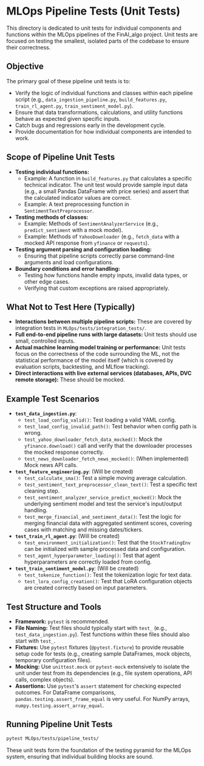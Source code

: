 # MLOps Pipeline Tests (Unit Tests)

This directory is dedicated to unit tests for individual components and functions within the MLOps pipelines of the FinAI_algo project. Unit tests are focused on testing the smallest, isolated parts of the codebase to ensure their correctness.

## Objective

The primary goal of these pipeline unit tests is to:

*   Verify the logic of individual functions and classes within each pipeline script (e.g., `data_ingestion_pipeline.py`, `build_features.py`, `train_rl_agent.py`, `train_sentiment_model.py`).
*   Ensure that data transformations, calculations, and utility functions behave as expected given specific inputs.
*   Catch bugs and regressions early in the development cycle.
*   Provide documentation for how individual components are intended to work.

## Scope of Pipeline Unit Tests

*   **Testing individual functions:**
    *   Example: A function in `build_features.py` that calculates a specific technical indicator. The unit test would provide sample input data (e.g., a small Pandas DataFrame with price series) and assert that the calculated indicator values are correct.
    *   Example: A text preprocessing function in `SentimentTextPreprocessor`.
*   **Testing methods of classes:**
    *   Example: Methods of `SentimentAnalyzerService` (e.g., `predict_sentiment` with a mock model).
    *   Example: Methods of `YahooDownloader` (e.g., `fetch_data` with a mocked API response from `yfinance` or `requests`).
*   **Testing argument parsing and configuration loading:**
    *   Ensuring that pipeline scripts correctly parse command-line arguments and load configurations.
*   **Boundary conditions and error handling:**
    *   Testing how functions handle empty inputs, invalid data types, or other edge cases.
    *   Verifying that custom exceptions are raised appropriately.

## What Not to Test Here (Typically)

*   **Interactions between multiple pipeline scripts:** These are covered by integration tests in `MLOps/tests/integration_tests/`.
*   **Full end-to-end pipeline runs with large datasets:** Unit tests should use small, controlled inputs.
*   **Actual machine learning model training or performance:** Unit tests focus on the correctness of the code surrounding the ML, not the statistical performance of the model itself (which is covered by evaluation scripts, backtesting, and MLflow tracking).
*   **Direct interactions with live external services (databases, APIs, DVC remote storage):** These should be mocked.

## Example Test Scenarios

*   **`test_data_ingestion.py`**:
    *   `test_load_config_valid()`: Test loading a valid YAML config.
    *   `test_load_config_invalid_path()`: Test behavior when config path is wrong.
    *   `test_yahoo_downloader_fetch_data_mocked()`: Mock the `yfinance.download()` call and verify that the downloader processes the mocked response correctly.
    *   `test_news_downloader_fetch_news_mocked()`: (When implemented) Mock news API calls.
*   **`test_feature_engineering.py`**: (Will be created)
    *   `test_calculate_sma()`: Test a simple moving average calculation.
    *   `test_sentiment_text_preprocessor_clean_text()`: Test a specific text cleaning step.
    *   `test_sentiment_analyzer_service_predict_mocked()`: Mock the underlying sentiment model and test the service's input/output handling.
    *   `test_merge_financial_and_sentiment_data()`: Test the logic for merging financial data with aggregated sentiment scores, covering cases with matching and missing dates/tickers.
*   **`test_train_rl_agent.py`**: (Will be created)
    *   `test_environment_initialization()`: Test that the `StockTradingEnv` can be initialized with sample processed data and configuration.
    *   `test_agent_hyperparameter_loading()`: Test that agent hyperparameters are correctly loaded from config.
*   **`test_train_sentiment_model.py`**: (Will be created)
    *   `test_tokenize_function()`: Test the tokenization logic for text data.
    *   `test_lora_config_creation()`: Test that LoRA configuration objects are created correctly based on input parameters.

## Test Structure and Tools

*   **Framework:** `pytest` is recommended.
*   **File Naming:** Test files should typically start with `test_` (e.g., `test_data_ingestion.py`). Test functions within these files should also start with `test_`.
*   **Fixtures:** Use `pytest` fixtures (`@pytest.fixture`) to provide reusable setup code for tests (e.g., creating sample DataFrames, mock objects, temporary configuration files).
*   **Mocking:** Use `unittest.mock` or `pytest-mock` extensively to isolate the unit under test from its dependencies (e.g., file system operations, API calls, complex objects).
*   **Assertions:** Use `pytest`'s `assert` statement for checking expected outcomes. For DataFrame comparisons, `pandas.testing.assert_frame_equal` is very useful. For NumPy arrays, `numpy.testing.assert_array_equal`.

## Running Pipeline Unit Tests

```bash
pytest MLOps/tests/pipeline_tests/
```

These unit tests form the foundation of the testing pyramid for the MLOps system, ensuring that individual building blocks are sound.